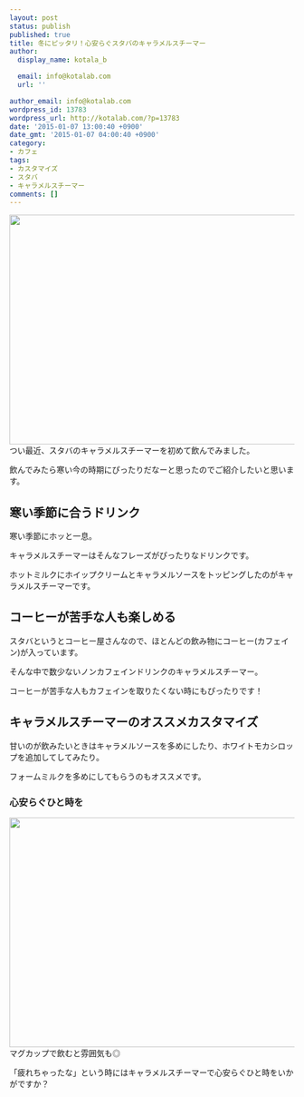 ```yaml
---
layout: post
status: publish
published: true
title: 冬にピッタリ！心安らぐスタバのキャラメルスチーマー
author:
  display_name: kotala_b

  email: info@kotalab.com
  url: ''

author_email: info@kotalab.com
wordpress_id: 13783
wordpress_url: http://kotalab.com/?p=13783
date: '2015-01-07 13:00:40 +0900'
date_gmt: '2015-01-07 04:00:40 +0900'
category:
- カフェ
tags:
- カスタマイズ
- スタバ
- キャラメルスチーマー
comments: []
---
```

<p><img alt="" src="http://kotalab.com/wp-content/uploads/slooProImg_20150107130037.jpg" width="720" height="405" class="slooProImg" /><br />
つい最近、スタバのキャラメルスチーマーを初めて飲んでみました。</p>
<p>飲んでみたら寒い今の時期にぴったりだなーと思ったのでご紹介したいと思います。<br />
<!--more--></p>
<h2>寒い季節に合うドリンク</h2>
<p>寒い季節にホッと一息。</p>
<p>キャラメルスチーマーはそんなフレーズがぴったりなドリンクです。</p>
<p>ホットミルクにホイップクリームとキャラメルソースをトッピングしたのがキャラメルスチーマーです。</p>
<h2>コーヒーが苦手な人も楽しめる</h2>
<p>スタバというとコーヒー屋さんなので、ほとんどの飲み物にコーヒー(カフェイン)が入っています。</p>
<p>そんな中で数少ないノンカフェインドリンクのキャラメルスチーマー。</p>
<p><span class="b">コーヒーが苦手な人もカフェインを取りたくない時にもぴったりです！</span></p>
<h2>キャラメルスチーマーのオススメカスタマイズ</h2>
<p>甘いのが飲みたいときはキャラメルソースを多めにしたり、ホワイトモカシロップを追加してしてみたり。</p>
<p>フォームミルクを多めにしてもらうのもオススメです。</p>
<h3>心安らぐひと時を</h3>
<p><img alt="" src="http://kotalab.com/wp-content/uploads/slooProImg_20150107130035.jpg" width="720" height="405" class="slooProImg" /><br />
マグカップで飲むと雰囲気も◎</p>
<p>「疲れちゃったな」という時にはキャラメルスチーマーで心安らぐひと時をいかがですか？</p>
